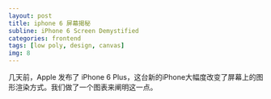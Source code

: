 ```yaml
---
layout: post
title: iphone 6 屏幕揭秘
subline: iPhone 6 Screen Demystified
categories: frontend
tags: [low poly, design, canvas]
img: 8
---
```


<p>
	几天前，Apple 发布了 iPhone 6 Plus，这台新的iPhone大幅度改变了屏幕上的图形渲染方式。我们做了一个图表来阐明这一点。
</p>

<p>
	<img src="http://zhuowenli-data.stor.sinaapp.com/images/2014/09/iphone-6-screens-demystified.png" alt="">
</p>